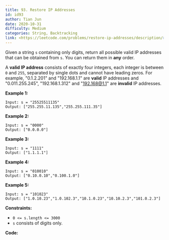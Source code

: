 ```yaml
---
title: 93. Restore IP Addresses
id: id93
author: Tian Jun
date: 2020-10-31
difficulty: Medium
categories: String, Backtracking
link: <https://leetcode.com/problems/restore-ip-addresses/description/>
---
```


Given a string `s` containing only digits, return all possible valid IP
addresses that can be obtained from `s`. You can return them in **any** order.

A **valid IP address** consists of exactly four integers, each integer is
between `0` and `255`, separated by single dots and cannot have leading zeros.
For example, "0.1.2.201" and "192.168.1.1" are **valid** IP addresses and
"0.011.255.245", "192.168.1.312" and "192.168@1.1" are **invalid** IP
addresses.



**Example 1:**
            
	Input: s = "25525511135"    
	Output: ["255.255.11.135","255.255.111.35"]    

**Example 2:**
            
	Input: s = "0000"    
	Output: ["0.0.0.0"]    

**Example 3:**
            
	Input: s = "1111"    
	Output: ["1.1.1.1"]    

**Example 4:**
            
	Input: s = "010010"    
	Output: ["0.10.0.10","0.100.1.0"]    

**Example 5:**
            
	Input: s = "101023"    
	Output: ["1.0.10.23","1.0.102.3","10.1.0.23","10.10.2.3","101.0.2.3"]    



**Constraints:**

  * `0 <= s.length <= 3000`
  * `s` consists of digits only.


**Code:**
